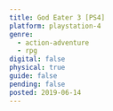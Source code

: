 ```yaml
---
title: God Eater 3 [PS4]
platform: playstation-4
genre:
  - action-adventure
  - rpg
digital: false
physical: true
guide: false
pending: false
posted: 2019-06-14
---
```

